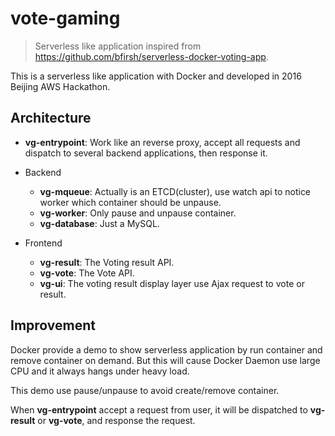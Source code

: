 # vote-gaming

> Serverless like application inspired from https://github.com/bfirsh/serverless-docker-voting-app.

This is a serverless like application with Docker and developed in 2016 Beijing AWS Hackathon.

## Architecture

- **vg-entrypoint**: Work like an reverse proxy, accept all requests and dispatch to several backend applications, then response it.

+ Backend
  - **vg-mqueue**: Actually is an ETCD(cluster), use watch api to notice worker which container should be unpause.
  - **vg-worker**: Only pause and unpause container.
  - **vg-database**: Just a MySQL.

+ Frontend
  - **vg-result**: The Voting result API.
  - **vg-vote**: The Vote API.
  - **vg-ui**: The voting result display layer use Ajax request to vote or result.

## Improvement

Docker provide a demo to show serverless application by run container and remove container on demand. But this will cause Docker Daemon use large CPU and it always hangs under heavy load.

This demo use pause/unpause to avoid create/remove container.

When **vg-entrypoint** accept a request from user, it will be dispatched to **vg-result** or **vg-vote**, and response the request.